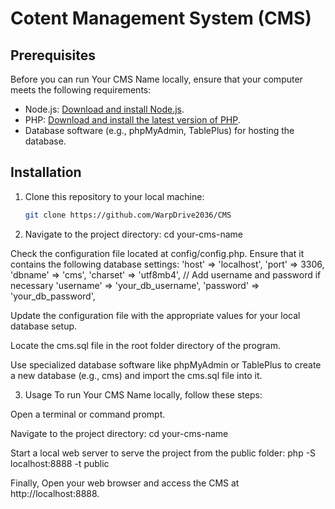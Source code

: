 # Cotent Management System (CMS)

## Prerequisites

Before you can run Your CMS Name locally, ensure that your computer meets the following requirements:

- Node.js: [Download and install Node.js](https://nodejs.org/).
- PHP: [Download and install the latest version of PHP](https://www.php.net/downloads.php).
- Database software (e.g., phpMyAdmin, TablePlus) for hosting the database.

## Installation

1. Clone this repository to your local machine:

   ```bash
   git clone https://github.com/WarpDrive2036/CMS


2. Navigate to the project directory:
  cd your-cms-name

Check the configuration file located at config/config.php. Ensure that it contains the following database settings:
'host' => 'localhost',
'port' => 3306,
'dbname' => 'cms',
'charset' => 'utf8mb4',
// Add username and password if necessary
'username' => 'your_db_username',
'password' => 'your_db_password',

Update the configuration file with the appropriate values for your local database setup.

Locate the cms.sql file in the root folder directory of the program.

Use specialized database software like phpMyAdmin or TablePlus to create a new database (e.g., cms) and import the cms.sql file into it.

3. Usage
To run Your CMS Name locally, follow these steps:

Open a terminal or command prompt.

Navigate to the project directory:
cd your-cms-name

Start a local web server to serve the project from the public folder:
php -S localhost:8888 -t public

Finally, Open your web browser and access the CMS at http://localhost:8888.









